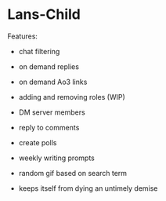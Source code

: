 # Lans-Child

Features:
- chat filtering
- on demand replies
- on demand Ao3 links
- adding and removing roles (WIP)
- DM server members
- reply to comments
- create polls
- weekly writing prompts
- random gif based on search term
  
- keeps itself from dying an untimely demise
